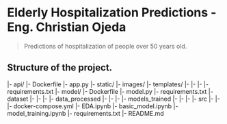 # Elderly Hospitalization Predictions - Eng. Christian Ojeda
> Predictions of hospitalization of people over 50 years old.

## Structure of the project.

|- api/
    |- Dockerfile
    |- app.py
    |- static/
        |- images/
    |- templates/
        |-
        |-
        |-
    |- requirements.txt
|- model/
    |- Dockerfile
    |- model.py
    |- requirements.txt
|- dataset
    |- 
    |-
    |-
|- data_processed
    |- 
    |- 
    |- 
|- models_trained
    |- 
    |- 
    |- 
|- src
    |- 
    |- 
|- docker-compose.yml
|- EDA.ipynb
|- basic_model.ipynb
|- model_training.ipynb
|- requirements.txt
|- README.md
